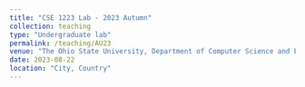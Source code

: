 ```yaml
---
title: "CSE 1223 Lab - 2023 Autumn"
collection: teaching
type: "Undergraduate lab"
permalink: /teaching/AU23
venue: "The Ohio State University, Department of Computer Science and Engineering"
date: 2023-08-22
location: "City, Country"
---
```

